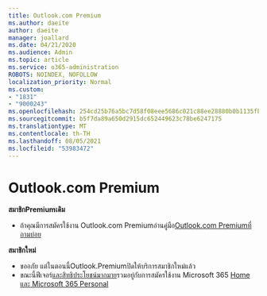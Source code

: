 ```yaml
---
title: Outlook.com Premium
ms.author: daeite
author: daeite
manager: joallard
ms.date: 04/21/2020
ms.audience: Admin
ms.topic: article
ms.service: o365-administration
ROBOTS: NOINDEX, NOFOLLOW
localization_priority: Normal
ms.custom:
- "1831"
- "9000243"
ms.openlocfilehash: 254cd25b76a5bc7d58f08eee5686c021c88ee28880b0b1135fba8e2119355721
ms.sourcegitcommit: b5f7da89a650d2915dc652449623c78be6247175
ms.translationtype: MT
ms.contentlocale: th-TH
ms.lasthandoff: 08/05/2021
ms.locfileid: "53983472"
---
```

# <a name="outlookcom-premium"></a>Outlook.com Premium

**สมาชิกPremiumเดิม**

- ถ้าคุณมีการสมัครใช้งาน Outlook.com Premiumอ่านคู่มือ[Outlook.com Premiumที่ถามบ่อย](https://support.office.com/article/cd5f03f6-1407-456a-9410-f8f24804746b?wt.mc_id=Office_Outlook_com_Alchemy)

**สมาชิกใหม่**

- ขออภัย แต่ในตอนนี้Outlook.Premiumปิดให้บริการสมาชิกใหม่แล้ว
- ขณะนี้ฟีเจอร์[และสิทธิประโยชน์มากมาย](https://support.office.com/article/78c6089c-7faf-44f5-82e2-efa9ebb921d2?wt.mc_id=Office_Outlook_com_Alchemy)รวมอยู่กับการสมัครใช้งาน Microsoft 365 [Home และ Microsoft 365 Personal](https://go.microsoft.com/fwlink/?linkid=2017122)